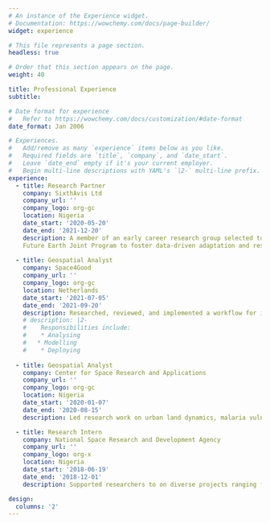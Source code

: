 ```yaml
---
# An instance of the Experience widget.
# Documentation: https://wowchemy.com/docs/page-builder/
widget: experience

# This file represents a page section.
headless: true

# Order that this section appears on the page.
weight: 40

title: Professional Experience
subtitle:

# Date format for experience
#   Refer to https://wowchemy.com/docs/customization/#date-format
date_format: Jan 2006

# Experiences.
#   Add/remove as many `experience` items below as you like.
#   Required fields are `title`, `company`, and `date_start`.
#   Leave `date_end` empty if it's your current employer.
#   Begin multi-line descriptions with YAML's `|2-` multi-line prefix.
experience:
  - title: Research Partner 
    company: SixthAvis Ltd
    company_url: ''
    company_logo: org-gc
    location: Nigeria
    date_start: '2020-05-20'
    date_end: '2021-12-20'
    description: A member of an early career research group selected to develop the EARWAC dashboard, a research demonstrator funded by the European Space Agency
    Future Earth Joint Program to foster data-driven adaptation and resilience against coastal multi-hazards in the West African coast
    
  - title: Geospatial Analyst
    company: Space4Good
    company_url: ''
    company_logo: org-gc
    location: Netherlands
    date_start: '2021-07-05'
    date_end: '2021-09-20'
    description: Researched, reviewed, and implemented a workflow for individual tree-top identification and extracted their corresponding crowns from Aerial imageries using the one-stage object detector, RetinaNet
    # description: |2-
    #    Responsibilities include:
    #    * Analysing
    #   * Modelling
    #    * Deploying
    
  - title: Geospatial Analyst
    company: Center for Space Research and Applications
    company_url: ''
    company_logo: org-gc
    location: Nigeria
    date_start: '2020-01-07'
    date_end: '2020-08-15'
    description: Led research work on urban land dynamics, malaria vulnerability mapping using multi-criteria decision analysis, visual analysis of seasonal sea-surface temperature change

  - title: Research Intern
    company: National Space Research and Development Agency
    company_url: ''
    company_logo: org-x
    location: Nigeria
    date_start: '2018-06-19'
    date_end: '2018-12-01'
    description: Supported researchers to on diverse projects ranging from Urban Heat Islands, Drought and Flooding, Disease Mapping and Geomorphology. Participated, taught, and supported in organizing the monthly Remote Sensing and GIS Training hosted by the Agency in partnership with other organizations and new interns

design:
  columns: '2'
---
```

